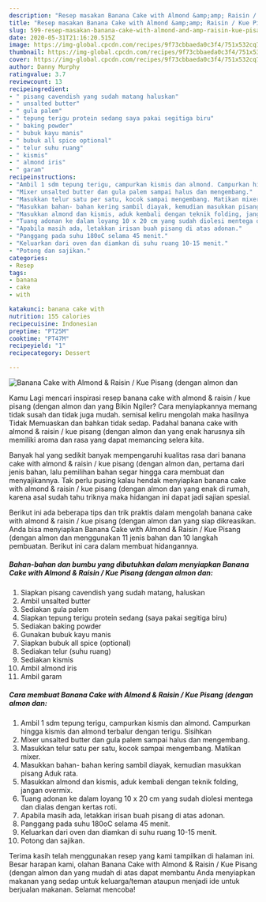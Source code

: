 ```yaml
---
description: "Resep masakan Banana Cake with Almond &amp;amp; Raisin / Kue Pisang (dengan almon dan | Cara Masak Banana Cake with Almond &amp;amp; Raisin / Kue Pisang (dengan almon dan Yang Paling Enak"
title: "Resep masakan Banana Cake with Almond &amp;amp; Raisin / Kue Pisang (dengan almon dan | Cara Masak Banana Cake with Almond &amp;amp; Raisin / Kue Pisang (dengan almon dan Yang Paling Enak"
slug: 599-resep-masakan-banana-cake-with-almond-and-amp-raisin-kue-pisang-dengan-almon-dan-cara-masak-banana-cake-with-almond-and-amp-raisin-kue-pisang-dengan-almon-dan-yang-paling-enak
date: 2020-05-31T21:16:20.515Z
image: https://img-global.cpcdn.com/recipes/9f73cbbaeda0c3f4/751x532cq70/banana-cake-with-almond-raisin-kue-pisang-dengan-almon-dan-foto-resep-utama.jpg
thumbnail: https://img-global.cpcdn.com/recipes/9f73cbbaeda0c3f4/751x532cq70/banana-cake-with-almond-raisin-kue-pisang-dengan-almon-dan-foto-resep-utama.jpg
cover: https://img-global.cpcdn.com/recipes/9f73cbbaeda0c3f4/751x532cq70/banana-cake-with-almond-raisin-kue-pisang-dengan-almon-dan-foto-resep-utama.jpg
author: Danny Murphy
ratingvalue: 3.7
reviewcount: 13
recipeingredient:
- " pisang cavendish yang sudah matang haluskan"
- " unsalted butter"
- " gula palem"
- " tepung terigu protein sedang saya pakai segitiga biru"
- " baking powder"
- " bubuk kayu manis"
- " bubuk all spice optional"
- " telur suhu ruang"
- " kismis"
- " almond iris"
- " garam"
recipeinstructions:
- "Ambil 1 sdm tepung terigu, campurkan kismis dan almond. Campurkan hingga kismis dan almond terbalur dengan terigu. Sisihkan"
- "Mixer unsalted butter dan gula palem sampai halus dan mengembang."
- "Masukkan telur satu per satu, kocok sampai mengembang. Matikan mixer."
- "Masukkan bahan- bahan kering sambil diayak, kemudian masukkan pisang Aduk rata."
- "Masukkan almond dan kismis, aduk kembali dengan teknik folding, jangan overmix."
- "Tuang adonan ke dalam loyang 10 x 20 cm yang sudah diolesi mentega dan dialas dengan kertas roti."
- "Apabila masih ada, letakkan irisan buah pisang di atas adonan."
- "Panggang pada suhu 180oC selama 45 menit."
- "Keluarkan dari oven dan diamkan di suhu ruang 10-15 menit."
- "Potong dan sajikan."
categories:
- Resep
tags:
- banana
- cake
- with

katakunci: banana cake with 
nutrition: 155 calories
recipecuisine: Indonesian
preptime: "PT25M"
cooktime: "PT47M"
recipeyield: "1"
recipecategory: Dessert

---
```



![Banana Cake with Almond &amp; Raisin / Kue Pisang (dengan almon dan](https://img-global.cpcdn.com/recipes/9f73cbbaeda0c3f4/751x532cq70/banana-cake-with-almond-raisin-kue-pisang-dengan-almon-dan-foto-resep-utama.jpg)

Kamu Lagi mencari inspirasi resep banana cake with almond &amp; raisin / kue pisang (dengan almon dan yang Bikin Ngiler? Cara menyiapkannya memang tidak susah dan tidak juga mudah. semisal keliru mengolah maka hasilnya Tidak Memuaskan dan bahkan tidak sedap. Padahal banana cake with almond &amp; raisin / kue pisang (dengan almon dan yang enak harusnya sih memiliki aroma dan rasa yang dapat memancing selera kita.



Banyak hal yang sedikit banyak mempengaruhi kualitas rasa dari banana cake with almond &amp; raisin / kue pisang (dengan almon dan, pertama dari jenis bahan, lalu pemilihan bahan segar hingga cara membuat dan menyajikannya. Tak perlu pusing kalau hendak menyiapkan banana cake with almond &amp; raisin / kue pisang (dengan almon dan yang enak di rumah, karena asal sudah tahu triknya maka hidangan ini dapat jadi sajian spesial.


Berikut ini ada beberapa tips dan trik praktis dalam mengolah banana cake with almond &amp; raisin / kue pisang (dengan almon dan yang siap dikreasikan. Anda bisa menyiapkan Banana Cake with Almond &amp; Raisin / Kue Pisang (dengan almon dan menggunakan 11 jenis bahan dan 10 langkah pembuatan. Berikut ini cara dalam membuat hidangannya.

<!--inarticleads1-->

##### Bahan-bahan dan bumbu yang dibutuhkan dalam menyiapkan Banana Cake with Almond &amp; Raisin / Kue Pisang (dengan almon dan:

1. Siapkan  pisang cavendish yang sudah matang, haluskan
1. Ambil  unsalted butter
1. Sediakan  gula palem
1. Siapkan  tepung terigu protein sedang (saya pakai segitiga biru)
1. Sediakan  baking powder
1. Gunakan  bubuk kayu manis
1. Siapkan  bubuk all spice (optional)
1. Sediakan  telur (suhu ruang)
1. Sediakan  kismis
1. Ambil  almond iris
1. Ambil  garam




<!--inarticleads2-->

##### Cara membuat Banana Cake with Almond &amp; Raisin / Kue Pisang (dengan almon dan:

1. Ambil 1 sdm tepung terigu, campurkan kismis dan almond. Campurkan hingga kismis dan almond terbalur dengan terigu. Sisihkan
1. Mixer unsalted butter dan gula palem sampai halus dan mengembang.
1. Masukkan telur satu per satu, kocok sampai mengembang. Matikan mixer.
1. Masukkan bahan- bahan kering sambil diayak, kemudian masukkan pisang Aduk rata.
1. Masukkan almond dan kismis, aduk kembali dengan teknik folding, jangan overmix.
1. Tuang adonan ke dalam loyang 10 x 20 cm yang sudah diolesi mentega dan dialas dengan kertas roti.
1. Apabila masih ada, letakkan irisan buah pisang di atas adonan.
1. Panggang pada suhu 180oC selama 45 menit.
1. Keluarkan dari oven dan diamkan di suhu ruang 10-15 menit.
1. Potong dan sajikan.




Terima kasih telah menggunakan resep yang kami tampilkan di halaman ini. Besar harapan kami, olahan Banana Cake with Almond &amp; Raisin / Kue Pisang (dengan almon dan yang mudah di atas dapat membantu Anda menyiapkan makanan yang sedap untuk keluarga/teman ataupun menjadi ide untuk berjualan makanan. Selamat mencoba!
